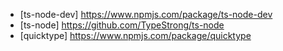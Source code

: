 - [ts-node-dev] https://www.npmjs.com/package/ts-node-dev
- [ts-node] https://github.com/TypeStrong/ts-node
- [quicktype] https://www.npmjs.com/package/quicktype